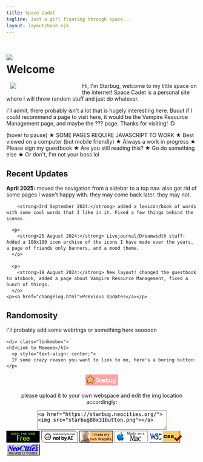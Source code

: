 ```yaml
---
title: Space Cadet
tagline: Just a girl floating through space...
layout: layout/base.njk
---
```


<h1><img src="images/siteimgs/flower.png" id="spin"><div class="pop">Welcome</span></h1>

<div class="welcome">
<img src="images/siteimgs/girlme.png"  style="float:left; margin: 0 10px 10px 10px;" width="180px">

<p>Hi, I'm Starbug, welcome to my little space on the internet! Space Cadet is a personal site where I will throw random stuff and just do whatever. </p>
<p>I'll admit, there probably isn't a lot that is hugely interesting here. Buuut if I could recommend a page to visit here, it would be the Vampire Resource Management page, and maybe the ??? page. Thanks for visiting! :D</p>


<div style="clear:both;"></div>

<div id="warning">
  <div class="marqueewarning">
  <span class="marquee">(hover to pause) ★ SOME PAGES REQUIRE JAVASCRIPT TO WORK ★ Best viewed on a computer (but mobile friendly) ★ Always a work in progress ★ Please sign my guestbook ★  Are you still reading this? ★ Go do something else ★ Or don't, I'm not your boss lol </span>
  </div>
</div>
</div>



<div style="clear:both;"></div>

<div class="frontpage">

<div class="updatebox">
<h2>Recent Updates</h2>
<p><strong>April 2025:</strong> moved the navigation from a sidebar to a top nav. also got rid of some pages I wasn't happy with. they may come back later. they may not. 
</p>
<p>


        <strong>3rd September 2024:</strong> added a lexicon/book of words with some cool words that I like in it. Fixed a few things behind the scenes.  
</p>

      <p>
        <strong>25 August 2024:</strong> Livejournal/Dreamwidth stuff: Added a 100x100 icon archive of the icons I have made over the years, a page of friends only banners, and a mood theme.
      </p>

      <p>
        <strong>19 August 2024:</strong> New layout! changed the guestbook to atabook, added a page about Vampire Resource Management, fixed a bunch of things.
      </p>
    <p><a href="changelog.html">Previous Updates</a></p>
</div>

<div class="todobox">
<h2>Randomosity</h2>
<p>I'll probably add some webrings or something here sooooon</p>
</div>
</div>






    <div class="linkmebox">
    <h2>Link to Meeeee</h2>
      <p style="text-align: center;">
      If some crazy reason you want to link to me, here's a boring button:</p>

<div style="text-align: center;">
   <img src="images/siteimgs/starbug88x31button.png">
         
   <p>please upload it to your own webspace and edit the img location accordingly:</p>

   <center><textarea rows="3" cols="40"><a href="https://starbug.neocities.org/"><img src="starbug88x31button.png"></a>
      </textarea>
  </center>
      </div>


<div style="clear:both"></div>

</div>
<div id="frontpagebuttons">
<a href="https://yesterweb.org/no-to-web3/"> <img src="images/buttons/roly-saynotoweb3.gif" title="Say No To Web3!" alt=""></a>
<a href="https://notbyai.fyi"><img src="images/buttons/Produced-By-Human-Not-By-AI-Badge-white.gif" height="31px" title="Powered by a human!" alt=""></a>
<a href="https://lu.tiny-universes.net/graphix.html"><img src="images/buttons/myownwebsite.gif" title="I built my own site and you can too!" alt=""></a>
<img src="images/buttons/macmade-wht.gif" title="Made with a Mac" alt="">
<a href="https://jigsaw.w3.org/css-validator/check/referer"><img src="images/buttons/vcss.gif" title="Web Validated" alt="" /></a>
<a href="https://neocities.org/"><img src="images/buttons/neocities_button.gif" title="Hosted by Neocities" alt=""></a>
</div>